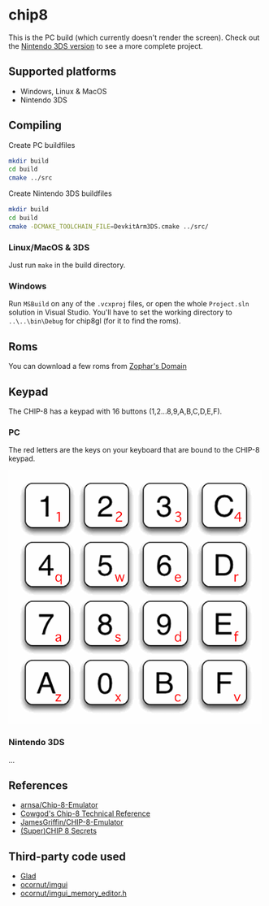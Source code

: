 # chip8

This is the PC build (which currently doesn't render the screen).
Check out the [Nintendo 3DS version](https://github.com/Fusion86/chip8/tree/3ds) to see a more complete project.


## Supported platforms

- Windows, Linux & MacOS
- Nintendo 3DS


## Compiling

Create PC buildfiles
```sh
mkdir build
cd build
cmake ../src
```

Create Nintendo 3DS buildfiles
```sh
mkdir build
cd build
cmake -DCMAKE_TOOLCHAIN_FILE=DevkitArm3DS.cmake ../src/
```


### Linux/MacOS & 3DS

Just run `make` in the build directory.

### Windows

Run `MSBuild` on any of the `.vcxproj` files, or open the whole `Project.sln` solution in Visual Studio.
You'll have to set the working directory to `..\..\bin\Debug` for chip8gl (for it to find the roms).


## Roms

You can download a few roms from [Zophar's Domain](https://www.zophar.net/pdroms/chip8/chip-8-games-pack.html)


## Keypad

The CHIP-8 has a keypad with 16 buttons (1,2...8,9,A,B,C,D,E,F).

### PC

The red letters are the keys on your keyboard that are bound to the CHIP-8 keypad.

![Keypad](img/keypad.png)

### Nintendo 3DS

...


## References

- [arnsa/Chip-8-Emulator](https://github.com/arnsa/Chip-8-Emulator/blob/master/chip8.c)
- [Cowgod's Chip-8 Technical Reference](http://devernay.free.fr/hacks/chip8/C8TECH10.HTM)
- [JamesGriffin/CHIP-8-Emulator](https://github.com/JamesGriffin/CHIP-8-Emulator/blob/master/src/chip8.cpp)
- [(Super)CHIP 8 Secrets](https://github.com/AfBu/haxe-CHIP-8-emulator/wiki/(Super)CHIP-8-Secrets)


## Third-party code used

- [Glad](http://glad.dav1d.de/#profile=core&language=c&specification=gl&loader=on&api=gl=3.3)
- [ocornut/imgui](https://github.com/ocornut/imgui)
- [ocornut/imgui_memory_editor.h](https://github.com/ocornut/imgui_club/blob/master/imgui_memory_editor/imgui_memory_editor.h)
